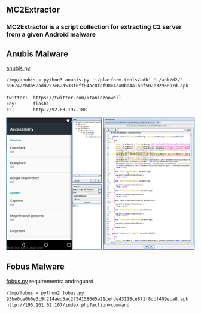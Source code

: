 ## MC2Extractor

### MC2Extractor is a script collection for extracting C2 server from a given Android malware

## Anubis Malware 
[anubis.py](./anubis.py)

```
/tmp/anubis » python3 anubis.py '~/platform-tools/adb' '~/apk/d2/' b96742cb8a52add257e62d533f0ff84ac8fef98e4ca0ba4a1bbf502e3296897d.apk

twitter:  https://twitter.com/ktaninzoowell
key:      flash1
c2:       http://92.63.197.108
```

![Anubis](anubis.gif)

## Fobus Malware 
[fobus.py](./fobus.py)
requirements: androguard 

```
/tmp/fobus » python2 fobus.py 93be0ce0b6e3c9f214aed5ac27541580d5a21cefde43118ce871f8dbf409eca8.apk 
http://195.161.62.107/index.php?action=command
```